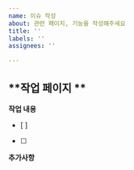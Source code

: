```yaml
---
name: 이슈 작성
about: 관련 페이지, 기능을 작성해주세요
title: ''
labels: ''
assignees: ''

---
```


**작업 페이지 **
- 

**작업 내용**
- [ ]
- [ ]

**추가사항**
